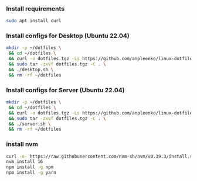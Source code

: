 ### Install requirements

```bash
sudo apt install curl
```

### Install configs for Desktop (Ubuntu 22.04)

```bash
mkdir -p ~/dotfiles \
 && cd ~/dotfiles \
 && curl -o dotfiles.tgz -Ls https://github.com/anpleenko/linux-dotfiles/releases/download/v06-07-2023-16h-33m-46s/dotfiles.tgz \
 && sudo tar -zxvf dotfiles.tgz -C . \
 && ./desktop.sh \
 && rm -rf ~/dotfiles
```

### Install configs for Server (Ubuntu 22.04)

```bash
mkdir -p ~/dotfiles \
 && cd ~/dotfiles \
 && curl -o dotfiles.tgz -Ls https://github.com/anpleenko/linux-dotfiles/releases/download/v06-07-2023-16h-33m-46s/dotfiles.tgz \
 && sudo tar -zxvf dotfiles.tgz -C . \
 && ./server.sh \
 && rm -rf ~/dotfiles
```

### install nvm

```bash
curl -o- https://raw.githubusercontent.com/nvm-sh/nvm/v0.39.3/install.sh | bash
nvm install 16
npm install -g npm
npm install -g yarn
```
